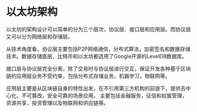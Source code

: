 # 以太坊架构

以太坊的架构设计可以简单的分为三个层次，协议层、接口层和应用层。而协议层又可以分为网络层和存储层。

从技术角度看，协议层主要包括P2P网络通信，分布式算法，加密签名和数据存储技术。数据存储底层，比特币和以太坊都选用了Google开源的LevelDB数据库。

接口层与协议层完全分离，除了交易时与协议层进行交互，保证开发各种基于区块链的应用层业务不受约束，包括分布式存储业务，机器学习，物联网等。

应用层主要是从区块链自身的特性出发，在不引用第三方机构的前提下，提供去中心化，不可篡改，安全可靠的场景应用。
主要包括金融服务，征信和权属管理，资源共享，投资管理以及物联网和供应链等。